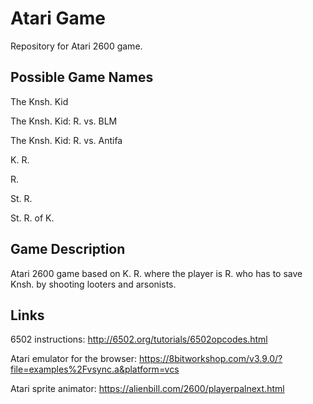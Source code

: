 # Atari Game
Repository for Atari 2600 game.

## Possible Game Names

The Knsh. Kid

The Knsh. Kid: R. vs. BLM

The Knsh. Kid: R. vs. Antifa

K. R.

R.

St. R.

St. R. of K.

## Game Description
Atari 2600 game based on K. R. where the player is R. who has to save Knsh. by shooting looters and arsonists.


## Links

6502 instructions:
http://6502.org/tutorials/6502opcodes.html

Atari emulator for the browser:
https://8bitworkshop.com/v3.9.0/?file=examples%2Fvsync.a&platform=vcs

Atari sprite animator:
https://alienbill.com/2600/playerpalnext.html

